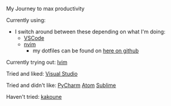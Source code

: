 My Journey to max productivity

Currently using:
- I switch around between these depending on what I'm doing:
	- [VSCode](https://code.visualstudio.com/)
	- [nvim](https://neovim.io/)
		- my dotfiles can be found on [here on github](https://github.com/kataqatsi/.dotfiles)

Currently trying out:
[lvim](https://www.lunarvim.org/)

Tried and liked:
[Visual Studio](https://visualstudio.microsoft.com/)

Tried and didn't like:
[PyCharm](https://www.jetbrains.com/pycharm/)
[Atom](https://github.com/atom/atom)
[Sublime](https://www.sublimetext.com/)

Haven't tried:
[kakoune](http://kakoune.org/)

